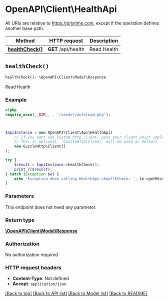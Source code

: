 # OpenAPI\Client\HealthApi

All URIs are relative to https://pristime.com, except if the operation defines another base path.

| Method | HTTP request | Description |
| ------------- | ------------- | ------------- |
| [**healthCheck()**](HealthApi.md#healthCheck) | **GET** /api/health | Read Health |


## `healthCheck()`

```php
healthCheck(): \OpenAPI\Client\Model\Response
```

Read Health

### Example

```php
<?php
require_once(__DIR__ . '/vendor/autoload.php');



$apiInstance = new OpenAPI\Client\Api\HealthApi(
    // If you want use custom http client, pass your client which implements `GuzzleHttp\ClientInterface`.
    // This is optional, `GuzzleHttp\Client` will be used as default.
    new GuzzleHttp\Client()
);

try {
    $result = $apiInstance->healthCheck();
    print_r($result);
} catch (Exception $e) {
    echo 'Exception when calling HealthApi->healthCheck: ', $e->getMessage(), PHP_EOL;
}
```

### Parameters

This endpoint does not need any parameter.

### Return type

[**\OpenAPI\Client\Model\Response**](../Model/Response.md)

### Authorization

No authorization required

### HTTP request headers

- **Content-Type**: Not defined
- **Accept**: `application/json`

[[Back to top]](#) [[Back to API list]](../../README.md#endpoints)
[[Back to Model list]](../../README.md#models)
[[Back to README]](../../README.md)
